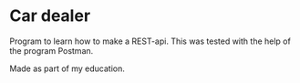 # Car dealer
Program to learn how to make a REST-api. This was tested with the help of the program Postman.

Made as part of my education.
